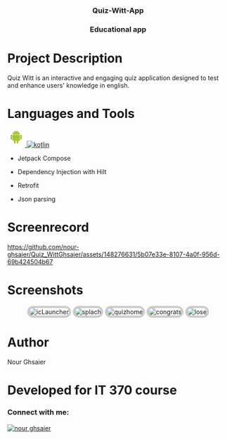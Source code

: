 
<h3 align="center">Quiz-Witt-App</h3>
<h3 align="center"> Educational app </h3>

# Project Description
Quiz Witt is an interactive and engaging quiz application designed to test and enhance users' knowledge in english.

# Languages and Tools

<p align="left"> <a href="https://developer.android.com" target="_blank" rel="noreferrer"> <img src="https://raw.githubusercontent.com/devicons/devicon/master/icons/android/android-original-wordmark.svg" alt="android" width="40" height="40"/> </a> <a href="https://kotlinlang.org" target="_blank" rel="noreferrer"> <img src="https://www.vectorlogo.zone/logos/kotlinlang/kotlinlang-icon.svg" alt="kotlin" width="40" height="40"/> </a> </p>

* Jetpack Compose </p>
* Dependency Injection with Hilt</p>
* Retrofit </p>
* Json parsing </p>


# Screenrecord
https://github.com/nour-ghsaier/Quiz_WittGhsaier/assets/148276631/5b07e33e-8107-4a0f-956d-69b424504b67

# Screenshots

<div align="center">
  <img src="https://github.com/nour-ghsaier/Quiz_WittGhsaier/assets/148276631/57d304b9-9648-462a-9610-c5d6f0cd5b73" alt="icLauncher" width="220" style="border: 5px solid #ccc; border-radius: 15px;">
  <img src="https://github.com/nour-ghsaier/Quiz_WittGhsaier/assets/148276631/d4f0994d-c2a5-4373-b40d-0700bca27acb" alt="splach" width="220" style="border: 5px solid #ccc; border-radius: 15px;">
  <img src="https://github.com/nour-ghsaier/Quiz_WittGhsaier/assets/148276631/cc07e652-36b1-4137-97e1-edde206c3fe9" alt="quizhome" width="220" style="border: 5px solid #ccc; border-radius: 15px;">
  <img src="https://github.com/nour-ghsaier/Quiz_WittGhsaier/assets/148276631/0b3c848f-0302-4d9e-864d-687cc64375f4" alt="congrats" width="220" style="border: 5px solid #ccc; border-radius: 15px;">
  <img src="https://github.com/nour-ghsaier/Quiz_WittGhsaier/assets/148276631/f5be3290-8946-48be-8e48-1d321520d4f2" alt="lose" width="220" style="border: 5px solid #ccc; border-radius: 15px;">
</div>







# Author
Nour Ghsaier

# Developed for IT 370 course


<h3 align="left">Connect with me:</h3>
<p align="left">
<a href="https://linkedin.com/in/nour ghsaier" target="blank"><img align="center" src="https://raw.githubusercontent.com/rahuldkjain/github-profile-readme-generator/master/src/images/icons/Social/linked-in-alt.svg" alt="nour ghsaier" height="30" width="40" /></a>
</p>

